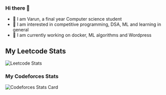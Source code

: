 ### Hi there 👋

- 🔭 I am Varun, a final year Computer science student
- 🌱 I am interested in competitive programming, DSA, ML and learning in general 
- 👯 I am currently working on docker, ML algorithms and Wordpress


## My Leetcode Stats

![Leetcode Stats](https://leetcard.jacoblin.cool/kinkaid?ext=heatmap)

### My Codeforces Stats

![Codeforces Stats Card](https://codeforces-stats-api.herokuapp.com/stats?username=Varun_Kalbhore&theme=1)
